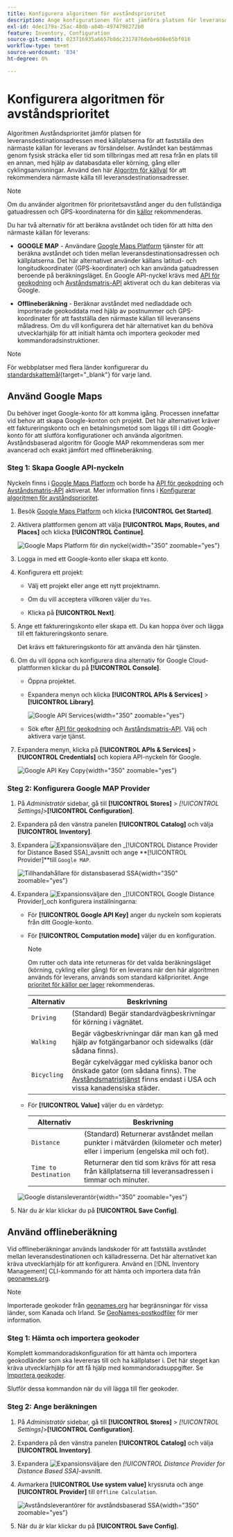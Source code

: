 ```yaml
---
title: Konfigurera algoritmen för avståndsprioritet
description: Ange konfigurationen för att jämföra platsen för leveransdestinationsadressen med källplatserna för att fastställa den närmaste källan för att slutföra leveranser.
exl-id: 4dec179a-25ac-48db-a84b-4974798272b0
feature: Inventory, Configuration
source-git-commit: 023716935a6657b0dc2317876debe608e65bf010
workflow-type: tm+mt
source-wordcount: '834'
ht-degree: 0%

---
```


# Konfigurera algoritmen för avståndsprioritet

Algoritmen Avståndsprioritet jämför platsen för leveransdestinationsadressen med källplatserna för att fastställa den närmaste källan för leverans av försändelser. Avståndet kan bestämmas genom fysisk sträcka eller tid som tillbringas med att resa från en plats till en annan, med hjälp av databasdata eller körning, gång eller cyklingsanvisningar. Använd den här [Algoritm för källval](selection-reservations.md) för att rekommendera närmaste källa till leveransdestinationsadresser.

>[!NOTE]
>
>Om du använder algoritmen för prioritetsavstånd anger du den fullständiga gatuadressen och GPS-koordinaterna för din [källor](sources-add.md) rekommenderas.

Du har två alternativ för att beräkna avståndet och tiden för att hitta den närmaste källan för leverans:

- **GOOGLE MAP** - Användare [Google Maps Platform][1] tjänster för att beräkna avståndet och tiden mellan leveransdestinationsadressen och källplatserna. Det här alternativet använder källans latitud- och longitudkoordinater (GPS-koordinater) och kan använda gatuadressen beroende på beräkningsläget. En Google API-nyckel krävs med [API för geokodning][2] och [Avståndsmatris-API][3] aktiverat och du kan debiteras via Google.

- **Offlineberäkning** - Beräknar avståndet med nedladdade och importerade geokoddata med hjälp av postnummer och GPS-koordinater för att fastställa den närmaste källan till leveransens måladress. Om du vill konfigurera det här alternativet kan du behöva utvecklarhjälp för att initialt hämta och importera geokoder med kommandoradsinstruktioner.

>[!NOTE]
>
>För webbplatser med flera länder konfigurerar du [standardskattemål](../stores-purchase/tax-class.md#default-tax-destination){target="_blank"} för varje land.

## Använd Google Maps

Du behöver inget Google-konto för att komma igång. Processen innefattar vid behov att skapa Google-konton och projekt. Det här alternativet kräver ett faktureringskonto och en betalningsmetod som läggs till i ditt Google-konto för att slutföra konfigurationer och använda algoritmen.
Avståndsbaserad algoritm för Google MAP rekommenderas som mer avancerad och exakt jämfört med offlineberäkning.

### Steg 1: Skapa Google API-nyckeln

Nyckeln finns i [Google Maps Platform][1] och borde ha [API för geokodning][2] och [Avståndsmatris-API][3] aktiverat. Mer information finns i [Konfigurerar algoritmen för avståndsprioritet](distance-priority-algorithm.md).

1. Besök [Google Maps Platform][1] och klicka **[!UICONTROL Get Started]**.

1. Aktivera plattformen genom att välja **[!UICONTROL Maps, Routes, and Places]** och klicka **[!UICONTROL Continue]**.

   ![Google Maps Platform för din nyckel](assets/inventory-google-key1.png){width="350" zoomable="yes"}

1. Logga in med ett Google-konto eller skapa ett konto.

1. Konfigurera ett projekt:

   - Välj ett projekt eller ange ett nytt projektnamn.

   - Om du vill acceptera villkoren väljer du `Yes`.

   - Klicka på **[!UICONTROL Next]**.

1. Ange ett faktureringskonto eller skapa ett. Du kan hoppa över och lägga till ett faktureringskonto senare.

   Det krävs ett faktureringskonto för att använda den här tjänsten.

1. Om du vill öppna och konfigurera dina alternativ för Google Cloud-plattformen klickar du på **[!UICONTROL Console]**.

   - Öppna projektet.

   - Expandera menyn och klicka **[!UICONTROL APIs & Services]** > **[!UICONTROL Library]**.

     ![Google API Services](assets/inventory-google-key2.png){width="350" zoomable="yes"}

   - Sök efter [API för geokodning][2] och [Avståndsmatris-API][3]. Välj och aktivera varje tjänst.

1. Expandera menyn, klicka på **[!UICONTROL APIs & Services]** > **[!UICONTROL Credentials]** och kopiera API-nyckeln för Google.

   ![Google API Key Copy](assets/inventory-google-key3.png){width="350" zoomable="yes"}

### Steg 2: Konfigurera Google MAP Provider

1. På _Administratör_ sidebar, gå till **[!UICONTROL Stores]** > _[!UICONTROL Settings]_>**[!UICONTROL Configuration]**.

1. Expandera på den vänstra panelen **[!UICONTROL Catalog]** och välja **[!UICONTROL Inventory]**.

1. Expandera ![Expansionsväljare](../assets/icon-display-expand.png) den _[!UICONTROL Distance Provider for Distance Based SSA]_avsnitt och ange **[!UICONTROL Provider]**till `Google MAP`.

   ![Tillhandahållare för distansbaserad SSA](assets/config-catalog-inventory-distance-provider.png){width="350" zoomable="yes"}

1. Expandera ![Expansionsväljare](../assets/icon-display-expand.png) den _[!UICONTROL Google Distance Provider]_och konfigurera inställningarna:

   - För **[!UICONTROL Google API Key]** anger du nyckeln som kopierats från ditt Google-konto.

   - För **[!UICONTROL Computation mode]** väljer du en konfiguration.

     >[!NOTE]
     >
     >Om rutter och data inte returneras för det valda beräkningsläget (körning, cykling eller gång) för en leverans när den här algoritmen används för leverans, används som standard källprioritet. Ange [prioritet för källor per lager](stocks-prioritize-sources.md) rekommenderas.

     | Alternativ | Beskrivning |
     | ----- | ----- |
     | `Driving` | (Standard) Begär standardvägbeskrivningar för körning i vägnätet. |
     | `Walking` | Begär vägbeskrivningar där man kan gå med hjälp av fotgängarbanor och sidewalks (där sådana finns). |
     | `Bicycling` | Begär cykelväggar med cykliska banor och önskade gator (om sådana finns). The [Avståndsmatristjänst][4] finns endast i USA och vissa kanadensiska städer. |

   - För **[!UICONTROL Value]** väljer du en värdetyp:

     | Alternativ | Beskrivning |
     | ----- | ----- |
     | `Distance` | (Standard) Returnerar avståndet mellan punkter i mätvärden (kilometer och meter) eller i imperium (engelska mil och fot). |
     | `Time to Destination` | Returnerar den tid som krävs för att resa från källplatserna till leveransadressen i timmar och minuter. |

   ![Google distansleverantör](assets/config-catalog-inventory-distance-provider-settings.png){width="350" zoomable="yes"}

1. När du är klar klickar du på **[!UICONTROL Save Config]**.

## Använd offlineberäkning

Vid offlineberäkningar används landskoder för att fastställa avståndet mellan leveransdestinationen och källadresserna. Det här alternativet kan kräva utvecklarhjälp för att konfigurera. Använd en [!DNL Inventory Management] CLI-kommando för att hämta och importera data från [geonames.org][5].

>[!NOTE]
>
>Importerade geokoder från [geonames.org][5] har begränsningar för vissa länder, som Kanada och Irland. Se [GeoNames-postkodfiler][6] för mer information.

### Steg 1: Hämta och importera geokoder

Komplett kommandoradskonfiguration för att hämta och importera geokodländer som ska levereras till och ha källplatser i. Det här steget kan kräva utvecklarhjälp för att få hjälp med kommandoradsuppgifter. Se [Importera geokoder](cli.md#import-geocodes).

Slutför dessa kommandon när du vill lägga till fler geokoder.

### Steg 2: Ange beräkningen

1. På _Administratör_ sidebar, gå till **[!UICONTROL Stores]** > _[!UICONTROL Settings]_>**[!UICONTROL Configuration]**.

1. Expandera på den vänstra panelen **[!UICONTROL Catalog]** och välja **[!UICONTROL Inventory]**.

1. Expandera ![Expansionsväljare](../assets/icon-display-expand.png) den _[!UICONTROL Distance Provider for Distance Based SSA]_-avsnitt.

1. Avmarkera **[!UICONTROL Use system value]** kryssruta och ange **[!UICONTROL Provider]** till `Offline Calculation`.

   ![Avståndsleverantörer för avståndsbaserad SSA](assets/inventory-distance-offline.png){width="350" zoomable="yes"}

1. När du är klar klickar du på **[!UICONTROL Save Config]**.

[1]: https://cloud.google.com/maps-platform/
[2]: https://developers.google.com/maps/documentation/geocoding/start
[3]: https://developers.google.com/maps/documentation/distance-matrix/start
[4]: https://developers.google.com/maps/documentation/javascript/distancematrix#travel_modes
[5]: https://www.geonames.org/
[6]: https://download.geonames.org/export/zip/readme.txt
